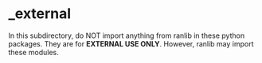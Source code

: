 # _external

In this subdirectory, do NOT import anything from ranlib in these python packages. They are for **EXTERNAL USE ONLY**.
However, ranlib may import these modules.
